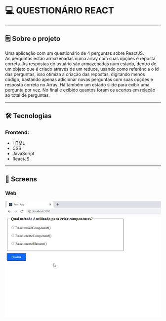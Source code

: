 

# 💻 QUESTIONÁRIO REACT

---

## 🗒️ Sobre o projeto

Uma aplicação com um questionário de 4 perguntas sobre ReactJS.<br />
As perguntas estão armazenadas numa array com suas opções e reposta correta. As respostas do usuário são armazenadas num estado, dentro de um objeto 
que é criado através de um reduce, usando como referência o id das perguntas, isso otimiza a criação das repostas, digitando menos código, 
bastando apenas adicionar novas perguntas com suas opções e resposta correta no Array. Há também um estado slide para exibir uma pergunta por vez. No final é exibido 
quantos foram os acertos em relação ao total de perguntas.

---

## 🛠 Tecnologias

### Frontend:

-   HTML
-   CSS
-   JavaScript
-   ReactJS

---

## 🎨 Screens

### Web

<p align="center" style="display: flex; align-items: flex-start; justify-content: center;">
  <img alt="" src="./questionario-react-readme.gif" width="690">
</p>
